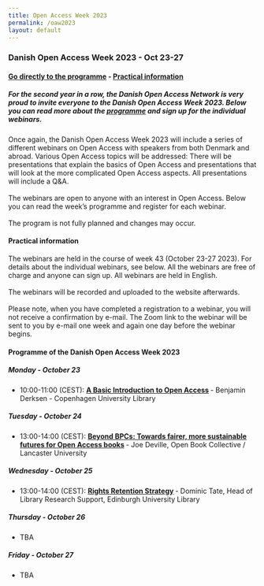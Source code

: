```yaml
---
title: Open Access Week 2023
permalink: /oaw2023
layout: default
---
```


### Danish Open Access Week 2023 - Oct 23-27

#### [Go directly to the programme](#programme-of-the-danish-open-access-week-2023) - [Practical information](#practical-information)

##### For the second year in a row, the Danish Open Access Network is very proud to invite everyone to the Danish Open Access Week 2023. Below you can read more about the [programme](#programme-of-the-danish-open-access-week-2023) and sign up for the individual webinars.

Once again, the Danish Open Access Week 2023 will include a series of different webinars on Open Access with speakers from both Denmark and abroad. Various Open Access topics will be addressed: There will be presentations that explain the basics of Open Access and presentations that will look at the more complicated Open Access aspects. All presentations will include a Q&A.<br><br>
The webinars are open to anyone with an interest in Open Access. Below you can read the week’s programme and register for each webinar.<br><br>
The program is not fully planned and changes may occur.

#### Practical information
The webinars are held in the course of week 43 (October 23-27 2023). For details about the individual webinars, see below. All the webinars are free of charge and anyone can sign up. All webinars are held in English.<br><br> The webinars will be recorded and uploaded to the website afterwards.<br><br>
Please note, when you have completed a registration to a webinar, you will not receive a confirmation by e-mail. The Zoom link to the webinar will be sent to you by e-mail one week and again one day before the webinar begins.
 
#### Programme of the Danish Open Access Week 2023

##### Monday - October 23
- 10:00-11:00 (CEST): <b>[A Basic Introduction to Open Access](https://openaccess.dk/oaw2023/monday_oct_23_1) </b> - Benjamin Derksen - Copenhagen University Library

##### Tuesday - October 24
- 13:00-14:00 (CEST): <b>[Beyond BPCs: Towards fairer, more sustainable futures for Open Access books](https://openaccess.dk/oaw2023/tuesday_oct_24_2) </b> - Joe Deville, Open Book Collective / Lancaster University

##### Wednesday - October 25
- 13:00-14:00 (CEST): <b>[Rights Retention Strategy](https://openaccess.dk/oaw2022/wednesday01) </b> - Dominic Tate, Head of Library Research Support, Edinburgh University Library

##### Thursday - October 26
- TBA

##### Friday - October 27
- TBA
